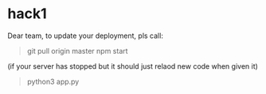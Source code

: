 # hack1

Dear team, to update your deployment, pls call:

> git pull origin master
> npm start

(if your server has stopped but it should just relaod new code when given it)
> python3 app.py
